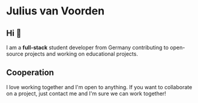 # Julius van Voorden

## Hi 👋
I am a **full-stack** student developer from Germany contributing to open-source projects and working on educational projects.

## Cooperation
I love working together and I'm open to anything. If you want to collaborate on a project, just contact me and I'm sure we can work together!
